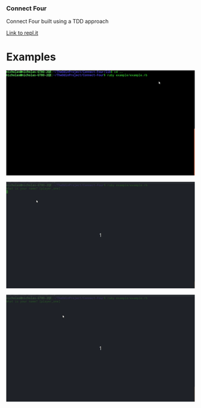 ### Connect Four

Connect Four built using a TDD approach

[Link to repl.it](https://repl.it/@NicholasBerube/Connect-Four#readme.md)

# Examples

![](Column.gif)

![](Row.gif)

![](Diagonal.gif)
